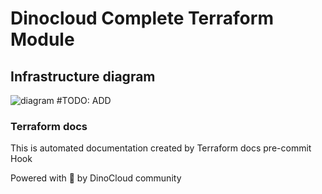 # Dinocloud Complete Terraform Module

## Infrastructure diagram
![diagram]() #TODO: ADD


### Terraform docs

This is automated documentation created by Terraform docs pre-commit Hook

<!-- BEGINNING OF PRE-COMMIT-TERRAFORM DOCS HOOK -->

<!-- END OF PRE-COMMIT-TERRAFORM DOCS HOOK -->

Powered with 💖 by DinoCloud community
